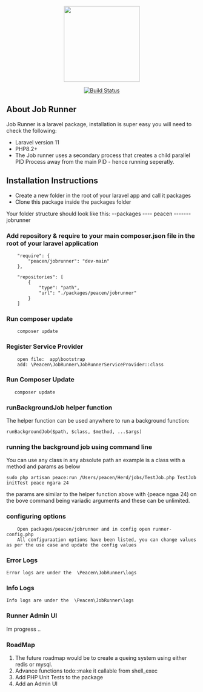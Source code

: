 <p align="center"><a href="https://github.com/Peace-N" target="_blank">
<img src="https://media.licdn.com/media/AAYQAQSOAAgAAQAAAAAAAB-zrMZEDXI2T62PSuT6kpB6qg.png" width="200" ></a></p>

<p align="center">
<a href="https://github.com/Peace-N"><img src="https://github.com/laravel/framework/workflows/tests/badge.svg" alt="Build Status"></a>
</p>

## About Job Runner

Job Runner is a laravel package, installation is super easy you will need to check the following:
- Laravel version 11
- PHP8.2+
- The Job runner uses a secondary process that creates a child parallel PID Process away from the main PID - hence running seperatly.


## Installation Instructions

- Create a new folder in the root of your laravel app and call it packages
- Clone this package inside the packages folder

Your folder structure should look like this:
 --packages
 ---- peacen
 -------jobrunner

### Add repository & require to your main composer.json file in the root of your laravel application
````
    "require": {
        "peacen/jobrunner": "dev-main"
    },
    
    "repositories": [
        {
            "type": "path",
            "url": "./packages/peacen/jobrunner"
        }
    ]
````

### Run composer update
````
    composer update
````

### Register Service Provider
````
    open file:  app\bootstrap
    add: \Peacen\JobRunner\JobRunnerServiceProvider::class
````

### Run Composer Update
````
   composer update
````

### runBackgroundJob helper function

The helper function can be used anywhere to run a background function:

```runBackgroundJob($path, $class, $method, ...$args)```

### running the background job using command line

You can use any class in any absolute path an example is a class with a method and params as below
````
sudo php artisan peace:run /Users/peacen/Herd/jobs/TestJob.php TestJob initTest peace ngara 24
````
the params are similar to the helper function above with {peace ngaa 24) on the bove command being variadic arguments and these can be unlimited.

### configuring options
````
    Open packages/peacen/jobrunner and in config open runner-config.php
    All configuraation options have been listed, you can change values as per the use case and update the config values
````

### Error Logs
````
Error logs are under the  \Peacen\JobRunner\logs 
````
### Info Logs

````
Info logs are under the  \Peacen\JobRunner\logs 
````
### Runner Admin UI

Im progress ..

### RoadMap

1. The future roadmap would be to create a queing system using either redis or mysql.
2. Advance functions todo::make it callable from shell_exec 
3. Add PHP Unit Tests to the package
4. Add an Admin UI

